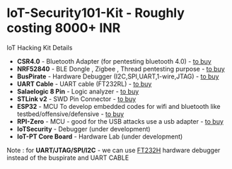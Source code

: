 # IoT-Security101-Kit - Roughly costing 8000+ INR
IoT Hacking Kit Details

  - **CSR4.0**           - Bluetooth Adapter (for pentesting bluetooth 4.0) - [to buy](https://amzn.to/2SYWhIg)
  - **NRF52840**         - BLE Dongle , Zigbee , Thread pentesting purpose  - [to buy](https://in.element14.com/nordic-semiconductor/nrf52840-dongle/bluetooth-module-v5-2mbps/dp/2902521)
  - **BusPirate**         - Hardware Debugger (I2C,SPI,UART,1-wire,JTAG)    - [to buy](https://www.evelta.com/bus-pirate-v4-seeed-studio/)
  - **UART Cable**        - UART cable (FT232RL)  - [to buy](https://amzn.to/3v0USPu)
  - **Salaelogic 8 Pin**  - Logic analyzer  - [to buy](https://amzn.to/3yhs47s)
  - **STLink v2**         - SWD Pin Connector  - [to buy](https://amzn.to/3uXm8hI)
  - **ESP32**             - MCU To develop embedded codes for wifi and bluetooth like testbed/offensive/defensive - [to buy](https://amzn.to/33RSRZW)
  - **RPI-Zero**          - MCU - good for the USB attacks use a usb adapter - [to buy](https://amzn.to/3hyDBcK)
  - **IoTSecurity**       - Debugger (under development)
  - **IoT-PT Core Board**    - Hardware Lab (under development)


Note : for **UART/JTAG/SPI/I2C**  - we can use [FT232H](https://amzn.to/3byjE1K) hardware debugger instead of the buspirate and UART CABLE
